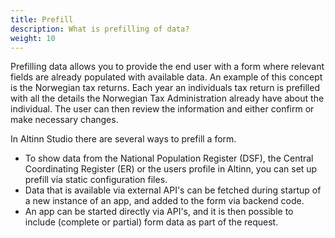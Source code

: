 ```yaml
---
title: Prefill
description: What is prefilling of data?
weight: 10
---
```


Prefilling data allows you to provide the end user with a form where relevant fields are already populated with 
available data. 
An example of this concept is the Norwegian tax returns. Each year an individuals tax return is prefilled with 
all the details the Norwegian Tax Administration already have about the individual. The user can then review the 
information and either confirm or make necessary changes.

<!--Det er viktig å alltid gjøre en vurdering av hvilke data som skal innhentes i et skjema, og om man har hjemmel til
å hente inn disse dataene. All data som hentes inn skal ha et formål.
> TODO: Få en jurist til å skrive noen linjer om hva som gjelder her mtp forhåndsutfylling.-->


In Altinn Studio there are several ways to prefill a form.
- To show data from the National Population Register (DSF), the Central Coordinating Register (ER) or the users profile
  in Altinn, you can set up prefill via static configuration files.
- Data that is available via external API's can be fetched during startup of a new instance of an app, and added
  to the form via backend code.
- An app can be started directly via API's, and it is then possible to include (complete or partial) form data as part
  of the request. 
